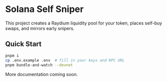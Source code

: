 # Solana Self Sniper

This project creates a Raydium liquidity pool for your token, places self-buy swaps, and mirrors early snipers.

## Quick Start

```bash
pnpm i
cp .env.example .env  # fill in your keys and RPC URL
pnpm bundle-and-watch --devnet
```

More documentation coming soon. 